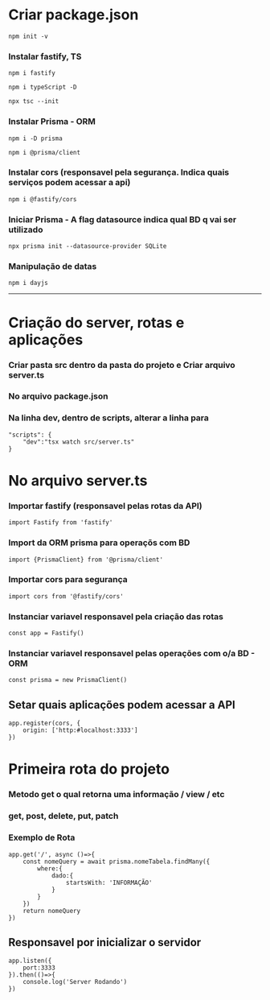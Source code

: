 # Criar package.json

	npm init -v	

### Instalar fastify, TS

	npm i fastify

	npm i typeScript -D

	npx tsc --init

### Instalar Prisma - ORM

	npm i -D prisma

	npm i @prisma/client


### Instalar cors (responsavel pela segurança. Indica quais serviços podem acessar a api)

	npm i @fastify/cors

### Iniciar Prisma - A flag datasource indica qual BD q vai ser utilizado

	npx prisma init --datasource-provider SQLite

### Manipulação de datas

	npm i dayjs

* * *

# Criação do server, rotas e aplicações

### Criar pasta src dentro da pasta do projeto e Criar arquivo server.ts


### No arquivo package.json
### Na linha dev, dentro de scripts, alterar a linha para

	"scripts": {
		"dev":"tsx watch src/server.ts"
	}

# No arquivo server.ts
### Importar fastify (responsavel pelas rotas da API)

	import Fastify from 'fastify'

### Import da ORM prisma para operaçõs com BD

	import {PrismaClient} from '@prisma/client'

### Importar cors para segurança

	import cors from '@fastify/cors'


### Instanciar variavel responsavel pela criação das rotas

	const app = Fastify()

### Instanciar variavel responsavel pelas operações com o/a BD - ORM

	const prisma = new PrismaClient()

## Setar quais aplicações podem acessar a API

	app.register(cors, {
		origin: ['http:#localhost:3333']
	})



# Primeira rota do projeto 
### Metodo get o qual retorna uma informação / view / etc
### get, post, delete, put, patch

### Exemplo de Rota

	app.get('/', async ()=>{
		const nomeQuery = await prisma.nomeTabela.findMany({
			where:{
				dado:{
					startsWith: 'INFORMAÇÃO'
				}
			}
		})
		return nomeQuery
	})

## Responsavel por inicializar o servidor

	app.listen({
		port:3333
	}).then(()=>{
		console.log('Server Rodando')
	})

